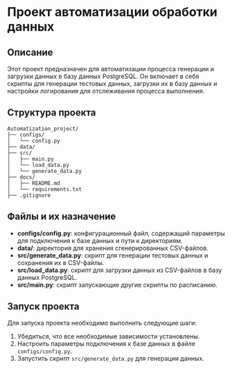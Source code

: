 # Проект автоматизации обработки данных

## Описание

Этот проект предназначен для автоматизации процесса генерации и загрузки данных в базу данных PostgreSQL. Он включает в себя скрипты для генерации тестовых данных, загрузки их в базу данных и настройки логирования для отслеживания процесса выполнения.

## Структура проекта

``` 
Automatization_project/
├── configs/
│   └── config.py
├── data/
├── src/
│   ├── main.py
│   └── load_data.py
│   └── generate_data.py
├── docs/
│   ├── README.md
│   └── requirements.txt
├── .gitignore
``` 


## Файлы и их назначение

* **configs/config.py**: конфигурационный файл, содержащий параметры для подключения к базе данных и пути к директориям.
* **data/**: директория для хранения сгенерированных CSV-файлов.
* **src/generate_data.py**: скрипт для генерации тестовых данных и сохранения их в CSV-файлы.
* **src/load_data.py**: скрипт для загрузки данных из CSV-файлов в базу данных PostgreSQL.
* **src/main.py**: скрипт запускающие другие скрипты по расписанию.

## Запуск проекта

Для запуска проекта необходимо выполнить следующие шаги:

1. Убедиться, что все необходимые зависимости установлены.
2. Настроить параметры подключения к базе данных в файле `configs/config.py`.
3. Запустить скрипт `src/generate_data.py` для генерации данных.
